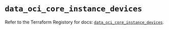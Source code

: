 # `data_oci_core_instance_devices`

Refer to the Terraform Registory for docs: [`data_oci_core_instance_devices`](https://registry.terraform.io/providers/oracle/oci/6.18.0/docs/data-sources/core_instance_devices).
